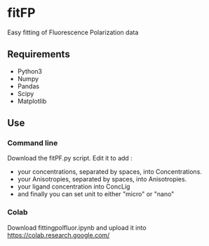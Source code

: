 # fitFP
Easy fitting of Fluorescence Polarization data

## Requirements
- Python3
- Numpy
- Pandas
- Scipy
- Matplotlib


## Use

### Command line

Download the fitPF.py script.
Edit it to add :
- your concentrations, separated by spaces, into Concentrations.
- your Anisotropies, separated by spaces, into Anisotropies.
- your ligand concentration into ConcLig
- and finally you can set unit to either "micro" or "nano"

### Colab

Download fittingpolfluor.ipynb and upload it into https://colab.research.google.com/
